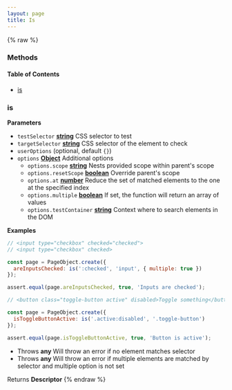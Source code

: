 ```yaml
---
layout: page
title: Is
---
```


{% raw %}
### Methods


<!-- Generated by documentation.js. Update this documentation by updating the source code. -->

#### Table of Contents

-   [is](#is)

### is

**Parameters**

-   `testSelector` **[string](https://developer.mozilla.org/docs/Web/JavaScript/Reference/Global_Objects/String)** CSS selector to test
-   `targetSelector` **[string](https://developer.mozilla.org/docs/Web/JavaScript/Reference/Global_Objects/String)** CSS selector of the element to check
-   `userOptions`   (optional, default `{}`)
-   `options` **[Object](https://developer.mozilla.org/docs/Web/JavaScript/Reference/Global_Objects/Object)** Additional options
    -   `options.scope` **[string](https://developer.mozilla.org/docs/Web/JavaScript/Reference/Global_Objects/String)** Nests provided scope within parent's scope
    -   `options.resetScope` **[boolean](https://developer.mozilla.org/docs/Web/JavaScript/Reference/Global_Objects/Boolean)** Override parent's scope
    -   `options.at` **[number](https://developer.mozilla.org/docs/Web/JavaScript/Reference/Global_Objects/Number)** Reduce the set of matched elements to the one at the specified index
    -   `options.multiple` **[boolean](https://developer.mozilla.org/docs/Web/JavaScript/Reference/Global_Objects/Boolean)** If set, the function will return an array of values
    -   `options.testContainer` **[string](https://developer.mozilla.org/docs/Web/JavaScript/Reference/Global_Objects/String)** Context where to search elements in the DOM

**Examples**

```javascript
// <input type="checkbox" checked="checked">
// <input type="checkbox" checked>

const page = PageObject.create({
  areInputsChecked: is(':checked', 'input', { multiple: true })
});

assert.equal(page.areInputsChecked, true, 'Inputs are checked');
```

```javascript
// <button class="toggle-button active" disabled>Toggle something</button>

const page = PageObject.create({
  isToggleButtonActive: is('.active:disabled', '.toggle-button')
});

assert.equal(page.isToggleButtonActive, true, 'Button is active');
```

-   Throws **any** Will throw an error if no element matches selector
-   Throws **any** Will throw an error if multiple elements are matched by selector and multiple option is not set

Returns **Descriptor** 
{% endraw %}